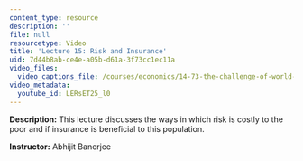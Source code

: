 ```yaml
---
content_type: resource
description: ''
file: null
resourcetype: Video
title: 'Lecture 15: Risk and Insurance'
uid: 7d44b8ab-ce4e-a05b-d61a-3f73cc1ec11a
video_files:
  video_captions_file: /courses/economics/14-73-the-challenge-of-world-poverty-spring-2011/video-lectures/lecture-15-risk-and-insurance/LERsET25_l0.vtt
video_metadata:
  youtube_id: LERsET25_l0
---
```


**Description:** This lecture discusses the ways in which risk is costly to the poor and if insurance is beneficial to this population.

**Instructor:** Abhijit Banerjee